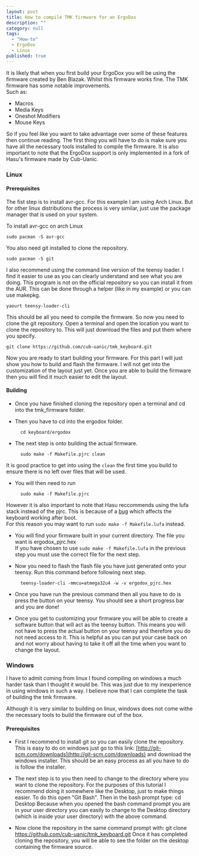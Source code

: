 ```yaml
---
layout: post
title: How to compile TMK firmware for an ErgoDox
description: ""
category: null
tags: 
  - "How-to"
  - ErgoDox
  - Linux
published: true
---
```


It is likely that when you first build your ErgoDox you will be using the firmware created by Ben Blazak. Whilst this firmware works fine. The TMK firmware has some notable improvements.<br> Such as:

 * Macros
 * Media Keys
 * Oneshot Modifiers 
 * Mouse Keys 
&nbsp;

So if you feel like you want to take advantage over some of these features then continue reading. The first thing you will have to do is make sure you have all the necessary tools installed to compile the firmware.
It is also important to note that the ErgoDox support is only implemented in a fork of Hasu's firmware made by Cub-Uanic.
### Linux
#### Prerequisites 
The fist step is to install avr-gcc. For this example I am using Arch Linux. But for other linux distributions the process is very similar, just use the package manager that is used on your system.

To install avr-gcc on arch Linux

    sudo pacman -S avr-gcc

You also need git installed to clone the repository.

    sudo pacman -S git

I also recommend using the command line version of the teensy loader. I find it easier to use as you can clearly understand and see what you are doing. This program is not on the official repository so you can install it from the AUR. This can be done through a helper (like in my example) or you can use makepkg.

    yaourt teensy-loader-cli

This should be all you need to compile the firmware. So now you need to clone the git repository. Open a terminal and open the location you want to clone the repository to. This will just download the files and put them where you specify.

    git clone https://github.com/cub-uanic/tmk_keyboard.git

Now you are ready to start building your firmware. For this part I will just show you how to build and flash the firmware. I will not get into the customization of the layout just yet. Once you are able to build the firmware then you will find it much easier to edit the layout.

#### Building

* Once you have finished cloning the repository open a terminal and cd into the tmk_firmware folder.
* Then you have to cd into the ergodox folder.

		cd keyboard/ergodox

* The next step is onto building the actual firmware.

		sudo make -f Makefile.pjrc clean
It is good practice to get into using the `clean` the first time you build to ensure there is no left over files that will be used.

* You will then need to run 
		
		sudo make -f Makefile.pjrc
However it is also important to note that Hasu reccommends using the lufa stack instead of the pjrc. This is because of a [bug](https://github.com/tmk/tmk_keyboard/issues/58) which affects the keyboard working after boot.
<br>For this reason you may want to run `sudo make -f Makefile.lufa` instead.
* You will find your firmware built in your current directory. The file you want is ergodox_pjrc.hex <br>
If you have chosen to use `sudo make -f Makefile.lufa` in the previous step you must use the correct file for the next step. 

* Now you need to flash the flash file you have just generated onto your teensy. Run this command before following next step.

		teensy-loader-cli -mmcu=atmega32u4 -w -v ergodox_pjrc.hex

* Once you have run the previous command then all you have to do is press the button on your teensy. You should see a short progress bar and you are done!

* Once you get to customizing your firmware you will be able to create a software button that will act as the teensy button. This means you will not have to press the actual button on your teensy and therefore you do not need access to it. This is helpful as you can put your case back on and not worry about having to take it off all the time when you want to change the layout.

### Windows
I have to admit coming from linux I found compiling on windows a much harder task than I thought it would be. This was just due to my inexperience in using windows in such a way. I believe now that I can complete the task of building the tmk firmware.

Although it is very similar to building on linux, windows does not come withe the necessary tools to build the firmware out of the box.
#### Prerequisites
* First I recommend to install git so you can easily clone the repository. This is easy to do on windows just go to this link: 	[http://git-scm.com/downloads](http://git-scm.com/downloads) and download the windows installer.
This should be an easy process as all you have to do is follow the installer.

* The next step is to you then need to change to the directory where you want to clone the repository. For the purposes of this tutorial I recommend doing it somewhere like the Desktop, just to make things easier. To do this open "Git Bash".
Then in the bash prompt type:
		cd Desktop
Because when you opened the bash command  prompt you are in your user directory you can easily to change to the Desktop directory (which is inside your user directory) with the above command.
* Now clone the repository in the same command prompt with:
		git clone https://github.com/cub-uanic/tmk_keyboard.git
Once it has completed cloning the repository, you will be able to see the folder on the desktop containing the firmware source.



    